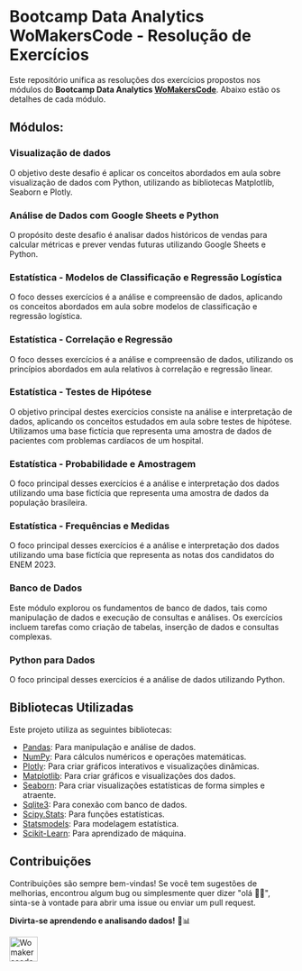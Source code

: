 # Bootcamp Data Analytics WoMakersCode - Resolução de Exercícios
Este repositório unifica as resoluções dos exercícios propostos nos módulos do **Bootcamp Data Analytics [WoMakersCode](https://womakerscode.org/)**. Abaixo estão os detalhes de cada módulo.

## Módulos:

### Visualização de dados
O objetivo deste desafio é aplicar os conceitos abordados em aula sobre visualização de dados com Python, utilizando as bibliotecas Matplotlib, Seaborn e Plotly.

### Análise de Dados com Google Sheets e Python
O propósito deste desafio é analisar dados históricos de vendas para calcular métricas e prever vendas futuras utilizando Google Sheets e Python.

### Estatística - Modelos de Classificação e Regressão Logística
O foco desses exercícios é a análise e compreensão de dados, aplicando os conceitos abordados em aula sobre modelos de classificação e regressão logística.

### Estatística - Correlação e Regressão
O foco desses exercícios é a análise e compreensão de dados, utilizando os princípios abordados em aula relativos à correlação e regressão linear.

### Estatística - Testes de Hipótese
O objetivo principal destes exercícios consiste na análise e interpretação de dados, aplicando os conceitos estudados em aula sobre testes de hipótese. Utilizamos uma base fictícia que representa uma amostra de dados de pacientes com problemas cardíacos de um hospital.

### Estatística - Probabilidade e Amostragem
O foco principal desses exercícios é a análise e interpretação dos dados utilizando uma base fictícia que representa uma amostra de dados da população brasileira.

### Estatística - Frequências e Medidas
O foco principal desses exercícios é a análise e interpretação dos dados utilizando uma base fictícia que representa as notas dos candidatos do ENEM 2023.

### Banco de Dados
Este módulo explorou os fundamentos de banco de dados, tais como manipulação de dados e execução de consultas e análises. Os exercícios incluem tarefas como criação de tabelas, inserção de dados e consultas complexas.

### Python para Dados
O foco principal desses exercícios é a análise de dados utilizando Python.

## Bibliotecas Utilizadas

Este projeto utiliza as seguintes bibliotecas:
- [Pandas](https://pandas.pydata.org/): Para manipulação e análise de dados.
- [NumPy](https://numpy.org/): Para cálculos numéricos e operações matemáticas.
- [Plotly](https://plotly.com/): Para criar gráficos interativos e visualizações dinâmicas.
- [Matplotlib](https://matplotlib.org/): Para criar gráficos e visualizações dos dados.
- [Seaborn](https://seaborn.pydata.org/): Para criar visualizações estatísticas de forma simples e atraente.
- [Sqlite3](https://docs.python.org/3/library/sqlite3.html): Para conexão com banco de dados.
- [Scipy.Stats](https://docs.scipy.org/doc/scipy/reference/stats.html): Para funções estatísticas.
- [Statsmodels](https://www.statsmodels.org/stable/index.html): Para modelagem estatística.
- [Scikit-Learn](https://scikit-learn.org/stable/): Para aprendizado de máquina.

## Contribuições

Contribuições são sempre bem-vindas! Se você tem sugestões de melhorias, encontrou algum bug ou simplesmente quer dizer "olá 👋🏽", sinta-se à vontade para abrir uma issue ou enviar um pull request.

**Divirta-se aprendendo e analisando dados!** 🚀📊

<a href="https://womakerscode.org"><img src="https://womakerscode.org/wp-content/uploads/2023/05/womakerscode-icone.png" alt="Womakerscode" width="50" height="44"></a>
